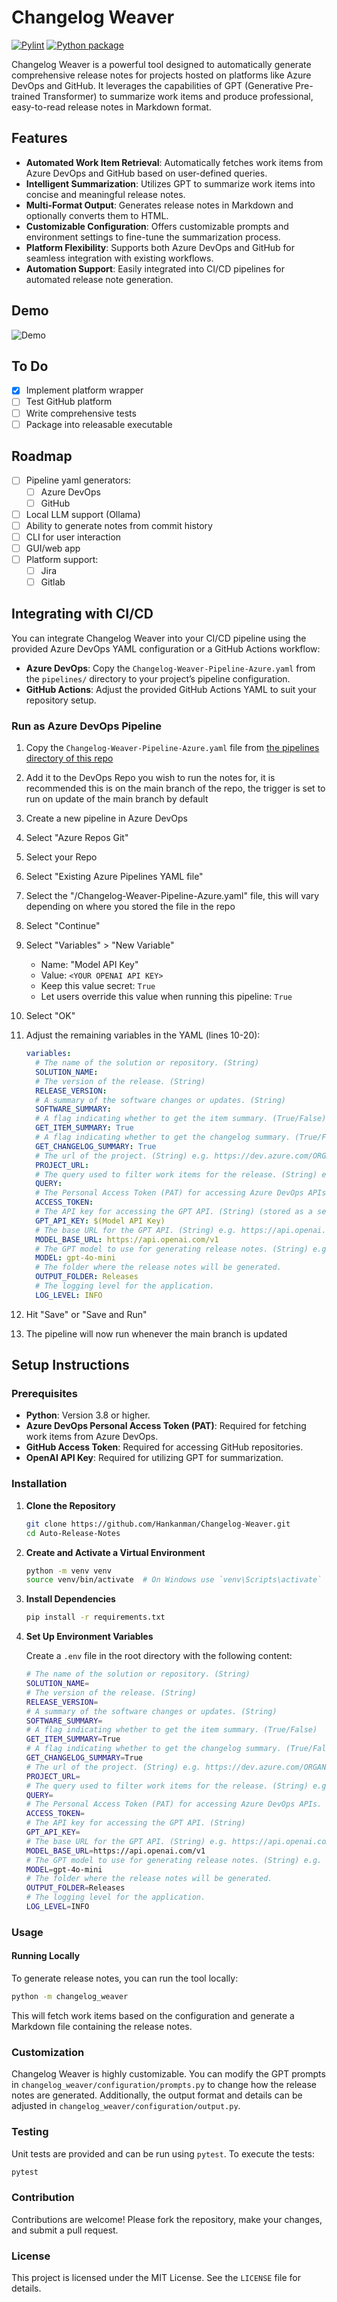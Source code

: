 # Changelog Weaver

[![Pylint](https://github.com/hankanman/Auto-Release-Notes/actions/workflows/pylint.yml/badge.svg)](https://github.com/hankanman/Auto-Release-Notes/actions/workflows/pylint.yml)
[![Python package](https://github.com/Hankanman/Auto-Release-Notes/actions/workflows/python-package.yml/badge.svg)](https://github.com/Hankanman/Auto-Release-Notes/actions/workflows/python-package.yml)

Changelog Weaver is a powerful tool designed to automatically generate comprehensive release notes for projects hosted on platforms like Azure DevOps and GitHub. It leverages the capabilities of GPT (Generative Pre-trained Transformer) to summarize work items and produce professional, easy-to-read release notes in Markdown format.

## Features

- **Automated Work Item Retrieval**: Automatically fetches work items from Azure DevOps and GitHub based on user-defined queries.
- **Intelligent Summarization**: Utilizes GPT to summarize work items into concise and meaningful release notes.
- **Multi-Format Output**: Generates release notes in Markdown and optionally converts them to HTML.
- **Customizable Configuration**: Offers customizable prompts and environment settings to fine-tune the summarization process.
- **Platform Flexibility**: Supports both Azure DevOps and GitHub for seamless integration with existing workflows.
- **Automation Support**: Easily integrated into CI/CD pipelines for automated release note generation.

## Demo

![Demo](/assets/demo.gif)

## To Do

- [x] Implement platform wrapper
- [ ] Test GitHub platform
- [ ] Write comprehensive tests
- [ ] Package into releasable executable

## Roadmap

- [ ] Pipeline yaml generators:
  - [ ] Azure DevOps
  - [ ] GitHub
- [ ] Local LLM support (Ollama)
- [ ] Ability to generate notes from commit history
- [ ] CLI for user interaction
- [ ] GUI/web app
- [ ] Platform support:
  - [ ] Jira
  - [ ] Gitlab

## Integrating with CI/CD

You can integrate Changelog Weaver into your CI/CD pipeline using the provided Azure DevOps YAML configuration or a GitHub Actions workflow:

- **Azure DevOps**: Copy the `Changelog-Weaver-Pipeline-Azure.yaml` from the `pipelines/` directory to your project’s pipeline configuration.
- **GitHub Actions**: Adjust the provided GitHub Actions YAML to suit your repository setup.

### Run as Azure DevOps Pipeline

1. Copy the `Changelog-Weaver-Pipeline-Azure.yaml` file from [the pipelines directory of this repo](/pipelines)
2. Add it to the DevOps Repo you wish to run the notes for, it is recommended this is on the main branch of the repo, the trigger is set to run on update of the main branch by default
3. Create a new pipeline in Azure DevOps
4. Select "Azure Repos Git"
5. Select your Repo
6. Select "Existing Azure Pipelines YAML file"
7. Select the "/Changelog-Weaver-Pipeline-Azure.yaml" file, this will vary depending on where you stored the file in the repo
8. Select "Continue"
9. Select "Variables" > "New Variable"
   - Name: "Model API Key"
   - Value: `<YOUR OPENAI API KEY>`
   - Keep this value secret: `True`
   - Let users override this value when running this pipeline: `True`
10. Select "OK"
11. Adjust the remaining variables in the YAML (lines 10-20):

    ```yaml
    variables:
      # The name of the solution or repository. (String)
      SOLUTION_NAME:
      # The version of the release. (String)
      RELEASE_VERSION:
      # A summary of the software changes or updates. (String)
      SOFTWARE_SUMMARY:
      # A flag indicating whether to get the item summary. (True/False)
      GET_ITEM_SUMMARY: True
      # A flag indicating whether to get the changelog summary. (True/False)
      GET_CHANGELOG_SUMMARY: True
      # The url of the project. (String) e.g. https://dev.azure.com/ORGANISATION_NAME/PROJECT_NAME
      PROJECT_URL:
      # The query used to filter work items for the release. (String) e.g. 38ec490b-21e2-4eba-af3f-41ebcf231c47
      QUERY:
      # The Personal Access Token (PAT) for accessing Azure DevOps APIs. (String)
      ACCESS_TOKEN:
      # The API key for accessing the GPT API. (String) (stored as a secret) DO NOT MODIFY THE BELOW OR ENTER YOUR API KEY HERE.
      GPT_API_KEY: $(Model API Key)
      # The base URL for the GPT API. (String) e.g. https://api.openai.com/v1
      MODEL_BASE_URL: https://api.openai.com/v1
      # The GPT model to use for generating release notes. (String) e.g. gpt-4o-mini check https://platform.openai.com/docs/models for more models
      MODEL: gpt-4o-mini
      # The folder where the release notes will be generated.
      OUTPUT_FOLDER: Releases
      # The logging level for the application.
      LOG_LEVEL: INFO
    ```

12. Hit "Save" or "Save and Run"
13. The pipeline will now run whenever the main branch is updated

## Setup Instructions

### Prerequisites

- **Python**: Version 3.8 or higher.
- **Azure DevOps Personal Access Token (PAT)**: Required for fetching work items from Azure DevOps.
- **GitHub Access Token**: Required for accessing GitHub repositories.
- **OpenAI API Key**: Required for utilizing GPT for summarization.

### Installation

1. **Clone the Repository**

   ```bash
   git clone https://github.com/Hankanman/Changelog-Weaver.git
   cd Auto-Release-Notes
   ```

2. **Create and Activate a Virtual Environment**

   ```bash
   python -m venv venv
   source venv/bin/activate  # On Windows use `venv\Scripts\activate`
   ```

3. **Install Dependencies**

   ```bash
   pip install -r requirements.txt
   ```

4. **Set Up Environment Variables**

   Create a `.env` file in the root directory with the following content:

   ```bash
   # The name of the solution or repository. (String)
   SOLUTION_NAME=
   # The version of the release. (String)
   RELEASE_VERSION=
   # A summary of the software changes or updates. (String)
   SOFTWARE_SUMMARY=
   # A flag indicating whether to get the item summary. (True/False)
   GET_ITEM_SUMMARY=True
   # A flag indicating whether to get the changelog summary. (True/False)
   GET_CHANGELOG_SUMMARY=True
   # The url of the project. (String) e.g. https://dev.azure.com/ORGANISATION_NAME/PROJECT_NAME
   PROJECT_URL=
   # The query used to filter work items for the release. (String) e.g. 38ec490b-21e2-4eba-af3f-41ebcf231c47
   QUERY=
   # The Personal Access Token (PAT) for accessing Azure DevOps APIs. (String)
   ACCESS_TOKEN=
   # The API key for accessing the GPT API. (String)
   GPT_API_KEY=
   # The base URL for the GPT API. (String) e.g. https://api.openai.com/v1
   MODEL_BASE_URL=https://api.openai.com/v1
   # The GPT model to use for generating release notes. (String) e.g. gpt-4o-mini check https://platform.openai.com/docs/models for more models
   MODEL=gpt-4o-mini
   # The folder where the release notes will be generated.
   OUTPUT_FOLDER=Releases
   # The logging level for the application.
   LOG_LEVEL=INFO
   ```

### Usage

#### Running Locally

To generate release notes, you can run the tool locally:

```bash
python -m changelog_weaver
```

This will fetch work items based on the configuration and generate a Markdown file containing the release notes.

### Customization

Changelog Weaver is highly customizable. You can modify the GPT prompts in `changelog_weaver/configuration/prompts.py` to change how the release notes are generated. Additionally, the output format and details can be adjusted in `changelog_weaver/configuration/output.py`.

### Testing

Unit tests are provided and can be run using `pytest`. To execute the tests:

```bash
pytest
```

### Contribution

Contributions are welcome! Please fork the repository, make your changes, and submit a pull request.

### License

This project is licensed under the MIT License. See the `LICENSE` file for details.
